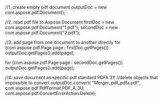 
//1. create empty pdf document
outputDoc = new com.aspose.pdf.Document();

//2. read pdf file to Aspose Document
firstDoc = new com.aspose.pdf.Document("1.pdf");
secondDoc = new com.aspose.pdf.Document("2.pdf");

//3. add page from one document to another directly
for (com.aspose.pdf.Page page : firstDoc.getPages())
    outputDoc.getPages().add(page);

for (com.aspose.pdf.Page page : secondDoc.getPages())
    outputDoc.getPages().add(page);

//4. save document as specific pdf standard PDFA 3Y
//delete objects that impossible to convert
outputDoc.convert(
        "Merger_pdf_pdfa.pdf",
        com.aspose.pdf.PdfFormat.PDF_A_3U,
        com.aspose.pdf.ConvertErrorAction.Delete);
